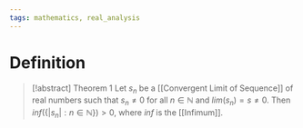 ```yaml
---
tags: mathematics, real_analysis
---
```


# Definition

> [!abstract] Theorem 1
> Let $s_n$ be a [[Convergent Limit of Sequence]] of real numbers such that $s_n \neq 0$ for all $n \in \mathbb{N}$ and $lim(s_n) = s \neq 0$. Then $inf(\{|s_n| : n \in \mathbb{N}\}) > 0$, where $inf$ is the [[Infimum]].

[^1]: [Elementary Analysis: The Theory of Calculus](zotero://open-pdf/library/items/GUY2WR3V?page=55)